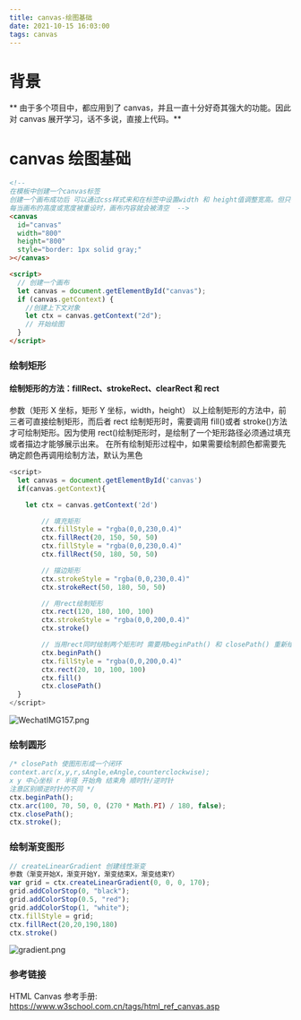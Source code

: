```yaml
---
title: canvas-绘图基础
date: 2021-10-15 16:03:00
tags: canvas
---
```


# 背景

** 由于多个项目中，都应用到了 canvas，并且一直十分好奇其强大的功能。因此对 canvas 展开学习，话不多说，直接上代码。**

# canvas 绘图基础

```html
<!-- 
在模板中创建一个canvas标签
创建一个画布成功后 可以通过css样式来和在标签中设置width 和 height值调整宽高。但只有在标签中设置的宽高值才能通过canvas.width canvas.height获取
每当画布的高度或宽度被重设时，画布内容就会被清空  -->
<canvas
  id="canvas"
  width="800"
  height="800"
  style="border: 1px solid gray;"
></canvas>

<script>
  // 创建一个画布
  let canvas = document.getElementById("canvas");
  if (canvas.getContext) {
    //创建上下文对象
    let ctx = canvas.getContext("2d");
    // 开始绘图
  }
</script>
```

### 绘制矩形

#### 绘制矩形的方法：fillRect、strokeRect、clearRect 和 rect

参数（矩形 X 坐标，矩形 Y 坐标，width，height）
以上绘制矩形的方法中，前三者可直接绘制矩形，而后者 rect 绘制矩形时，需要调用 fill()或者 stroke()方法才可绘制矩形。因为使用 rect()绘制矩形时，是绘制了一个矩形路径必须通过填充或者描边才能够展示出来。
在所有绘制矩形过程中，如果需要绘制颜色都需要先确定颜色再调用绘制方法，默认为黑色

```js
<script>
  let canvas = document.getElementById('canvas')
  if(canvas.getContext){

  	let ctx = canvas.getContext('2d')

        // 填充矩形
        ctx.fillStyle = "rgba(0,0,230,0.4)"
        ctx.fillRect(20, 150, 50, 50)
        ctx.fillStyle = "rgba(0,0,230,0.4)"
        ctx.fillRect(50, 180, 50, 50)

        // 描边矩形
        ctx.strokeStyle = "rgba(0,0,230,0.4)"
        ctx.strokeRect(50, 180, 50, 50)

        // 用rect绘制矩形
        ctx.rect(120, 180, 100, 100)
        ctx.strokeStyle = "rgba(0,0,200,0.4)"
        ctx.stroke()

        // 当用rect同时绘制两个矩形时 需要用beginPath() 和 closePath() 重新绘制新的路径
        ctx.beginPath()
        ctx.fillStyle = "rgba(0,0,200,0.4)"
        ctx.rect(20, 10, 100, 100)
        ctx.fill()
        ctx.closePath()
  }
</script>
```

![WechatIMG157.png][1]

### 绘制圆形

```js
/* closePath 使图形形成一个闭环
context.arc(x,y,r,sAngle,eAngle,counterclockwise); 
x y 中心坐标 r 半径 开始角 结束角 顺时针/逆时针
注意区别顺逆时针的不同 */
ctx.beginPath();
ctx.arc(100, 70, 50, 0, (270 * Math.PI) / 180, false);
ctx.closePath();
ctx.stroke();
```

### 绘制渐变图形

```js
// createLinearGradient 创建线性渐变
参数（渐变开始X，渐变开始Y，渐变结束X，渐变结束Y）
var grid = ctx.createLinearGradient(0, 0, 0, 170);
grid.addColorStop(0, "black");
grid.addColorStop(0.5, "red");
grid.addColorStop(1, "white");
ctx.fillStyle = grid;
ctx.fillRect(20,20,190,180)
ctx.stroke()
```

![gradient.png][2]

### 参考链接

HTML Canvas 参考手册: https://www.w3school.com.cn/tags/html_ref_canvas.asp

[1]: http://hz.xiaoyio.com/usr/uploads/2021/10/2032825651.png
[2]: http://hz.xiaoyio.com/usr/uploads/2021/10/1848803213.png
